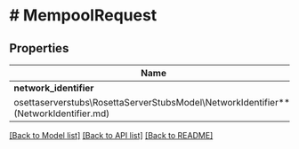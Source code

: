 # # MempoolRequest

## Properties

Name | Type | Description | Notes
------------ | ------------- | ------------- | -------------
**network_identifier** | [**\melmccannosettaserverstubs\RosettaServerStubsModel\NetworkIdentifier**](NetworkIdentifier.md) |  | 

[[Back to Model list]](../../README.md#documentation-for-models) [[Back to API list]](../../README.md#documentation-for-api-endpoints) [[Back to README]](../../README.md)


